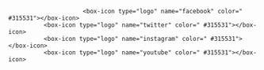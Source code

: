 <box-icon
              name="search-alt-2"
              color="#004616"
            ></box-icon>

 <box-icon name="chevron-left" color="#7ca27c"></box-icon>


  <box-icon name="chevron-right" color="#7ca27c"></box-icon>

   <box-icon type="solid" name="comment"></box-icon>

   <box-icon type="logo" name="facebook"></box-icon>
                  <box-icon type="logo" name="twitter"></box-icon>




                         <box-icon type="logo" name="facebook" color=" #315531"></box-icon>
              <box-icon type="logo" name="twitter" color=" #315531"></box-icon>
              <box-icon type="logo" name="instagram" color=" #315531"></box-icon>
              <box-icon type="logo" name="youtube" color=" #315531"></box-icon>
